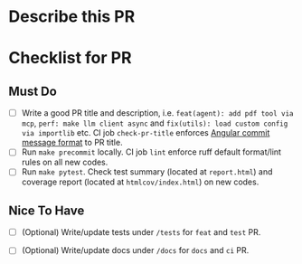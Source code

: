 # Describe this PR

# Checklist for PR
## Must Do
- [ ] Write a good PR title and description, i.e. `feat(agent): add pdf tool via mcp`, `perf: make llm client async` and `fix(utils): load custom config via importlib` etc. CI job `check-pr-title` enforces [Angular commit message format](https://github.com/angular/angular/blob/22b96b9/CONTRIBUTING.md#commit-message-format) to PR title.
- [ ] Run `make precommit` locally. CI job `lint` enforce ruff default format/lint rules on all new codes.
- [ ] Run `make pytest`. Check test summary (located at `report.html`) and coverage report (located at `htmlcov/index.html`) on new codes.

## Nice To Have

- [ ] (Optional) Write/update tests under `/tests` for `feat` and `test` PR.
- [ ] (Optional) Write/update docs under `/docs` for `docs` and `ci` PR.


